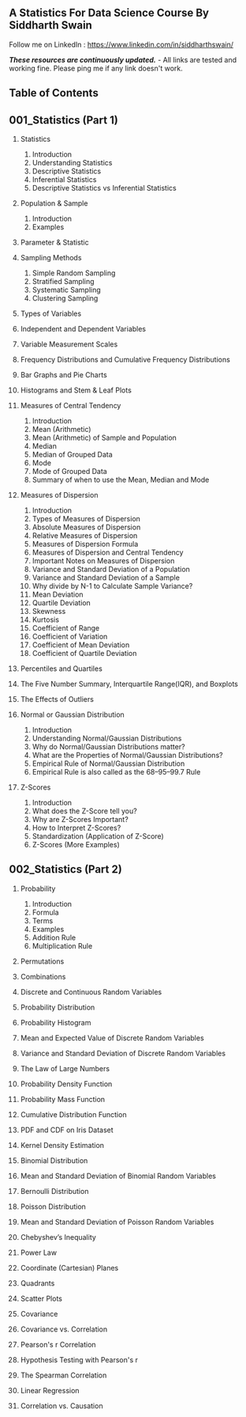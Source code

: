 ## A Statistics For Data Science Course By Siddharth Swain

Follow me on LinkedIn : https://www.linkedin.com/in/siddharthswain/

***These resources are continuously updated.*** - All links are tested and working fine. Please ping me if any link doesn't work.

## Table of Contents

## 001_Statistics (Part 1)

1. Statistics
    1. Introduction
    2. Understanding Statistics
    3. Descriptive Statistics
    4. Inferential Statistics
    5. Descriptive Statistics vs Inferential Statistics

2. Population & Sample
    1. Introduction
    2. Examples

3. Parameter & Statistic

4. Sampling Methods
    1. Simple Random Sampling
    2. Stratified Sampling
    3. Systematic Sampling
    4. Clustering Sampling

5. Types of Variables

6. Independent and Dependent Variables

7. Variable Measurement Scales

8. Frequency Distributions and Cumulative Frequency Distributions

9. Bar Graphs and Pie Charts

10. Histograms and Stem & Leaf Plots

11. Measures of Central Tendency

    1. Introduction    
    2. Mean (Arithmetic)
    3. Mean (Arithmetic) of Sample and Population
    4. Median
    5. Median of Grouped Data
    6. Mode
    7. Mode of Grouped Data
    8. Summary of when to use the Mean, Median and Mode

12. Measures of Dispersion

    1. Introduction
    2. Types of Measures of Dispersion
    3. Absolute Measures of Dispersion
    4. Relative Measures of Dispersion
    5. Measures of Dispersion Formula
    6. Measures of Dispersion and Central Tendency
    7. Important Notes on Measures of Dispersion
    8. Variance and Standard Deviation of a Population
    9. Variance and Standard Deviation of a Sample
    10. Why divide by N-1 to Calculate Sample Variance?
    11. Mean Deviation
    12. Quartile Deviation
    13. Skewness
    14. Kurtosis
    15. Coefficient of Range
    16. Coefficient of Variation
    17. Coefficient of Mean Deviation
    18. Coefficient of Quartile Deviation

13. Percentiles and Quartiles

14. The Five Number Summary, Interquartile Range(IQR), and Boxplots

15. The Effects of Outliers

16. Normal or Gaussian Distribution

    1. Introduction
    2. Understanding Normal/Gaussian Distributions
    3. Why do Normal/Gaussian Distributions matter?
    4. What are the Properties of Normal/Gaussian Distributions?
    5. Empirical Rule of Normal/Gaussian Distribution
    6. Empirical Rule is also called as the 68–95–99.7 Rule

17. Z-Scores
    
    1. Introduction
    2. What does the Z-Score tell you?
    3. Why are Z-Scores Important?
    4. How to Interpret Z-Scores?
    5. Standardization (Application of Z-Score)
    6. Z-Scores (More Examples)

## 002_Statistics (Part 2)

1. Probability
    1. Introduction
    2. Formula
    3. Terms
    4. Examples
    5. Addition Rule
    6. Multiplication Rule

2. Permutations

3. Combinations

4. Discrete and Continuous Random Variables

5. Probability Distribution

6. Probability Histogram

7. Mean and Expected Value of Discrete Random Variables

8. Variance and Standard Deviation of Discrete Random Variables

9. The Law of Large Numbers

10. Probability Density Function

11. Probability Mass Function

12. Cumulative Distribution Function

13. PDF and CDF on Iris Dataset

14. Kernel Density Estimation

15. Binomial Distribution

16. Mean and Standard Deviation of Binomial Random Variables

17. Bernoulli Distribution

18. Poisson Distribution

19. Mean and Standard Deviation of Poisson Random Variables

20. Chebyshev’s Inequality

21. Power Law

22. Coordinate (Cartesian) Planes

23. Quadrants 

24. Scatter Plots

25. Covariance

26. Covariance vs. Correlation

27. Pearson's r Correlation

28. Hypothesis Testing with Pearson's r

29. The Spearman Correlation

30. Linear Regression

31. Correlation vs. Causation
